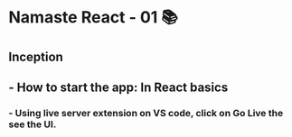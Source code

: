 # Namaste React - 01 📚 
## Inception
## -  How to start the app: In React basics
### - Using live server extension on VS code, click on Go Live the see the UI.



